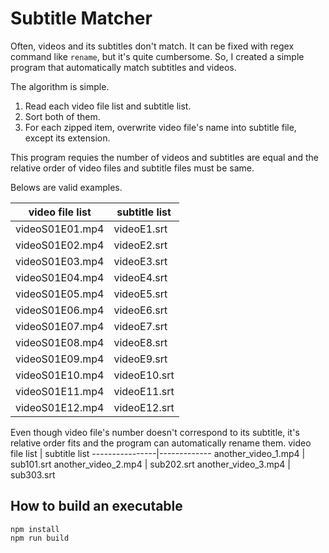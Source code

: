 # Subtitle Matcher

Often, videos and its subtitles don't match.
It can be fixed with regex command like `rename`, but it's quite cumbersome.
So, I created a simple program that automatically match subtitles and videos.

The algorithm is simple.
1. Read each video file list and subtitle list.
2. Sort both of them.
3. For each zipped item, overwrite video file's name into subtitle file, except its extension.

This program requies the number of videos and subtitles are equal and the relative order of video files and subtitle files must be same.

Belows are valid examples.

video file list | subtitle list
----------------|-------------
videoS01E01.mp4 | videoE1.srt
videoS01E02.mp4 | videoE2.srt
videoS01E03.mp4 | videoE3.srt
videoS01E04.mp4 | videoE4.srt
videoS01E05.mp4 | videoE5.srt
videoS01E06.mp4 | videoE6.srt
videoS01E07.mp4 | videoE7.srt
videoS01E08.mp4 | videoE8.srt
videoS01E09.mp4 | videoE9.srt
videoS01E10.mp4 | videoE10.srt
videoS01E11.mp4 | videoE11.srt
videoS01E12.mp4 | videoE12.srt

Even though video file's number doesn't correspond to its subtitle, it's relative order fits and the program can automatically rename them.
video file list | subtitle list
----------------|-------------
another_video_1.mp4 | sub101.srt
another_video_2.mp4 | sub202.srt
another_video_3.mp4 | sub303.srt

## How to build an executable
```
npm install
npm run build
```
